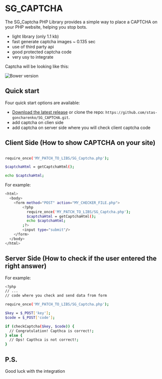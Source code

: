 SG_CAPTCHA
==========

The SG_Captcha PHP Library provides a simple way to place a CAPTCHA on your PHP website, helping you stop bots.
- light library (only 1.1 kb)
- fast generate captcha images ~ 0.135 sec
- use of third party api
- good protected captcha code
- very usy to integrate

Captcha will be looking like this:

![Bower version](http://goncharenko.biz/img/libs/SG_Captcha/v1/captcha.png)


## Quick start

Four quick start options are available:

- [Download the latest release](https://github.com/stas-goncharenko/SG_CAPTCHA/archive/master.zip) or clone the repo: `https://github.com/stas-goncharenko/SG_CAPTCHA.git`.
- add captcha on clien side
- add captcha on server side where you will check client captcha code


Client Side (How to show CAPTCHA on your site)
---------------------------------------------------

```bash

require_once('MY_PATCH_TO_LIBS/SG_Captcha.php');

$captchaHtml = getCaptchaHtml();

echo $captchaHtml;
```

For example:

```bash
<html>
  <body>
    <form method="POST" action="MY_CHECKER_FILE.php">
        <?php 
          require_once('MY_PATCH_TO_LIBS/SG_Captcha.php');
          $captchaHtml = getCaptchaHtml();
          echo $captchaHtml;
        ;?>
        <input type="submit"/>
    </form>
  </body>
</html>
```


Server Side (How to check if the user entered the right answer)
--------------------------------------------------------------

For example:

```bash
<?php
// ...
// code where you check and send data from form

require_once('MY_PATCH_TO_LIBS/SG_Captcha.php');

$key = $_POST['key'];
$code = $_POST['code'];

if (checkCaptcha($key, $code)) {
  // Congratulation! Capthca is correct!;
} else {
  // Ops! Capthca is not correct!;
}
```

## P.S.
Good luck with the integration 
